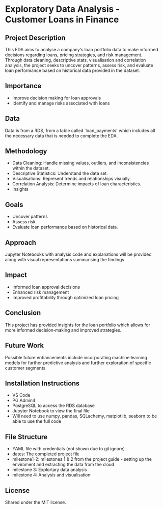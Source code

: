 # Exploratory Data Analysis - Customer Loans in Finance

## Project Description
This EDA aims to analyse a company's loan portfolio data to make informed decisions regarding loans, pricing strategies, and risk management. Through data cleaning, descriptive stats, visualisation and correlation analysis, the project seeks to uncover patterns, assess risk, and evaluate loan performance based on historical data provided in the dataset.

## Importance
- Improve decision making for loan approvals
- Identify and manage risks associated with loans

## Data
Data is from a RDS, from a table called 'loan_payments' which includes all the necessary data that is needed to complete the EDA.

## Methodology
- Data Cleaning: Handle missing values, outliers, and inconsistencies within the dataset.
- Descriptive Statistics: Understand the data set.
- Visualisations: Represent trends and relationships visually.
- Correlation Analysis: Determine impacts of loan characteristics.
- Insights 

## Goals
- Uncover patterns
- Assess risk
- Evaluate loan performance based on historical data.

## Approach
Jupyter Notebooks with analysis code and explanations will be provided along with visual representations summarising the findings.

## Impact
- Informed loan approval decisions
- Enhanced risk management
- Improved profitability through optimized loan pricing

## Conclusion
This project has provided insights for the loan portfolio which allows for more informed decision-making and improved strategies.

## Future Work
Possible future enhancements include incorporating machine learning models for further predictive analysis and further exploration of specific customer segments.

## Installation Instructions
- VS Code
- PG Admin4
- PostgreSQL to access the RDS database
- Jupyter Notebook to view the final file
- Will need to use numpy, pandas, SQLachemy, matplotlib, seaborn to be able to use the full code 

## File Structure
- YAML file with credentials (not shown due to git ignore)
- dates: The completed project file
- milestone1-2: milestones 1 & 2 from the project guide - setting up the enviroment and extracting the data from the cloud
- milestone 3: Explortary data analysis
- milestone 4: Analysis and visualisation

## License
Shared under the MIT license.


